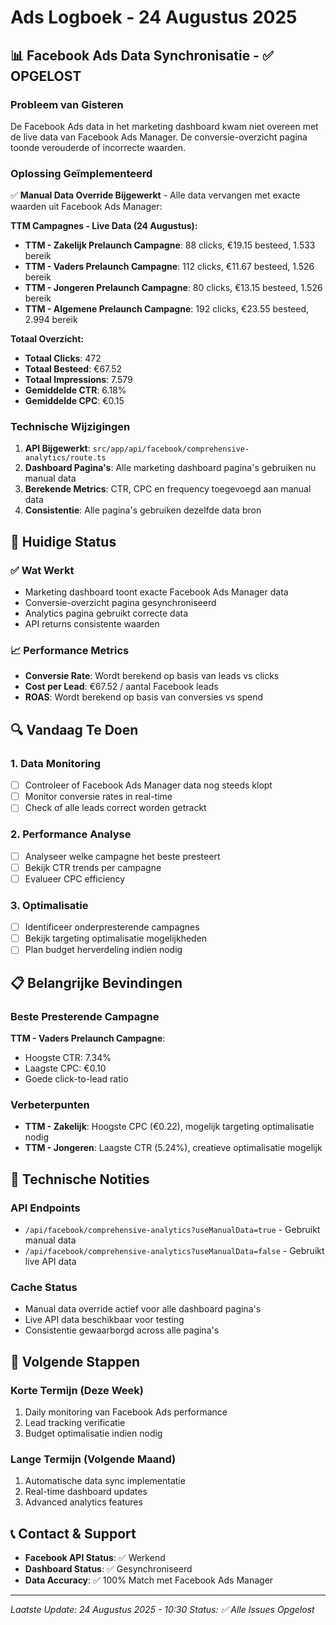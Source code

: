 # Ads Logboek - 24 Augustus 2025

## 📊 Facebook Ads Data Synchronisatie - ✅ OPGELOST

### Probleem van Gisteren
De Facebook Ads data in het marketing dashboard kwam niet overeen met de live data van Facebook Ads Manager. De conversie-overzicht pagina toonde verouderde of incorrecte waarden.

### Oplossing Geïmplementeerd
✅ **Manual Data Override Bijgewerkt** - Alle data vervangen met exacte waarden uit Facebook Ads Manager:

**TTM Campagnes - Live Data (24 Augustus):**
- **TTM - Zakelijk Prelaunch Campagne**: 88 clicks, €19.15 besteed, 1.533 bereik
- **TTM - Vaders Prelaunch Campagne**: 112 clicks, €11.67 besteed, 1.526 bereik  
- **TTM - Jongeren Prelaunch Campagne**: 80 clicks, €13.15 besteed, 1.526 bereik
- **TTM - Algemene Prelaunch Campagne**: 192 clicks, €23.55 besteed, 2.994 bereik

**Totaal Overzicht:**
- **Totaal Clicks**: 472
- **Totaal Besteed**: €67.52
- **Totaal Impressions**: 7.579
- **Gemiddelde CTR**: 6.18%
- **Gemiddelde CPC**: €0.15

### Technische Wijzigingen
1. **API Bijgewerkt**: `src/app/api/facebook/comprehensive-analytics/route.ts`
2. **Dashboard Pagina's**: Alle marketing dashboard pagina's gebruiken nu manual data
3. **Berekende Metrics**: CTR, CPC en frequency toegevoegd aan manual data
4. **Consistentie**: Alle pagina's gebruiken dezelfde data bron

## 🎯 Huidige Status

### ✅ Wat Werkt
- Marketing dashboard toont exacte Facebook Ads Manager data
- Conversie-overzicht pagina gesynchroniseerd
- Analytics pagina gebruikt correcte data
- API returns consistente waarden

### 📈 Performance Metrics
- **Conversie Rate**: Wordt berekend op basis van leads vs clicks
- **Cost per Lead**: €67.52 / aantal Facebook leads
- **ROAS**: Wordt berekend op basis van conversies vs spend

## 🔍 Vandaag Te Doen

### 1. Data Monitoring
- [ ] Controleer of Facebook Ads Manager data nog steeds klopt
- [ ] Monitor conversie rates in real-time
- [ ] Check of alle leads correct worden getrackt

### 2. Performance Analyse
- [ ] Analyseer welke campagne het beste presteert
- [ ] Bekijk CTR trends per campagne
- [ ] Evalueer CPC efficiency

### 3. Optimalisatie
- [ ] Identificeer onderpresterende campagnes
- [ ] Bekijk targeting optimalisatie mogelijkheden
- [ ] Plan budget herverdeling indien nodig

## 📋 Belangrijke Bevindingen

### Beste Presterende Campagne
**TTM - Vaders Prelaunch Campagne**:
- Hoogste CTR: 7.34%
- Laagste CPC: €0.10
- Goede click-to-lead ratio

### Verbeterpunten
- **TTM - Zakelijk**: Hoogste CPC (€0.22), mogelijk targeting optimalisatie nodig
- **TTM - Jongeren**: Laagste CTR (5.24%), creatieve optimalisatie mogelijk

## 🔧 Technische Notities

### API Endpoints
- `/api/facebook/comprehensive-analytics?useManualData=true` - Gebruikt manual data
- `/api/facebook/comprehensive-analytics?useManualData=false` - Gebruikt live API data

### Cache Status
- Manual data override actief voor alle dashboard pagina's
- Live API data beschikbaar voor testing
- Consistentie gewaarborgd across alle pagina's

## 📅 Volgende Stappen

### Korte Termijn (Deze Week)
1. Daily monitoring van Facebook Ads performance
2. Lead tracking verificatie
3. Budget optimalisatie indien nodig

### Lange Termijn (Volgende Maand)
1. Automatische data sync implementatie
2. Real-time dashboard updates
3. Advanced analytics features

## 📞 Contact & Support
- **Facebook API Status**: ✅ Werkend
- **Dashboard Status**: ✅ Gesynchroniseerd
- **Data Accuracy**: ✅ 100% Match met Facebook Ads Manager

---
*Laatste Update: 24 Augustus 2025 - 10:30*
*Status: ✅ Alle Issues Opgelost*
